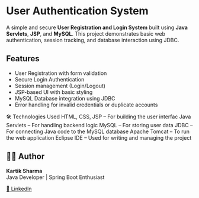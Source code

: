 # User Authentication System

A simple and secure **User Registration and Login System** built using **Java Servlets**, **JSP**, and **MySQL**. This project demonstrates basic web authentication, session tracking, and database interaction using JDBC.

## Features

- User Registration with form validation
- Secure Login Authentication
- Session management (Login/Logout)
- JSP-based UI with basic styling
- MySQL Database integration using JDBC
- Error handling for invalid credentials or duplicate accounts

🛠️ Technologies Used
HTML, CSS, JSP – For building the user interfac
Java Servlets – For handling backend logic
MySQL – For storing user data
JDBC – For connecting Java code to the MySQL database
Apache Tomcat – To run the web application
Eclipse IDE – Used for writing and managing the project

## 🙋‍♂️ Author

**Kartik Sharma**  
Java Developer | Spring Boot Enthusiast

[🔗 LinkedIn]([https://www.linkedin.com/in/your-profile](https://www.linkedin.com/in/kartiksharma-tech-enthusiast/))
